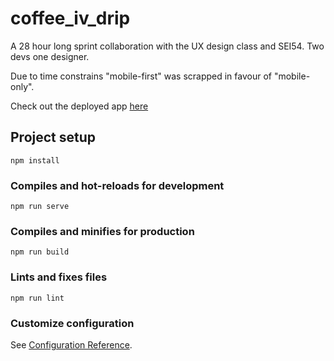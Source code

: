 # coffee_iv_drip
A 28 hour long sprint collaboration with the UX design class and SEI54. Two devs one designer.

Due to time constrains "mobile-first" was scrapped in favour of "mobile-only". 

Check out the deployed app [here](https://coffeedrip-65d9f.web.app/)

## Project setup
```
npm install
```

### Compiles and hot-reloads for development
```
npm run serve
```

### Compiles and minifies for production
```
npm run build
```

### Lints and fixes files
```
npm run lint
```

### Customize configuration
See [Configuration Reference](https://cli.vuejs.org/config/).
